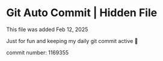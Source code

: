 # Git Auto Commit | Hidden File

This file was added Feb 12, 2025

Just for fun and keeping my daily git commit active 🤪

commit number: 1169355
